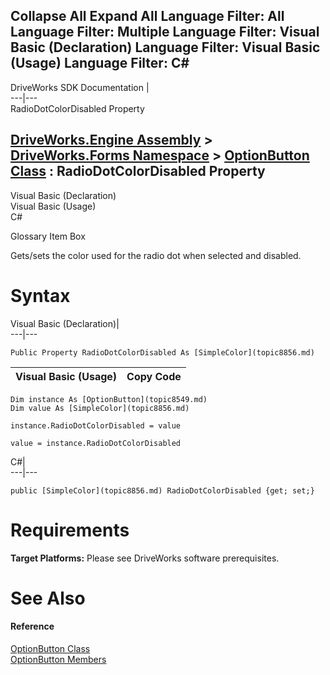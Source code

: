 Collapse All Expand All Language Filter: All  Language Filter: Multiple  Language Filter: Visual Basic (Declaration) Language Filter: Visual Basic (Usage) Language Filter: C#  
---  
DriveWorks SDK Documentation  |   
---|---  
RadioDotColorDisabled Property   
  
[DriveWorks.Engine Assembly](topic2156.md) > [DriveWorks.Forms Namespace](topic7266.md) > [OptionButton Class](topic8549.md) : RadioDotColorDisabled Property  
---  
  
Visual Basic (Declaration)    
Visual Basic (Usage)    
C# 

Glossary Item Box

Gets/sets the color used for the radio dot when selected and disabled. 

# Syntax

Visual Basic (Declaration)|   
---|---  
      
    
    Public Property RadioDotColorDisabled As [SimpleColor](topic8856.md)  
  
Visual Basic (Usage)| Copy Code  
---|---  
      
    
    Dim instance As [OptionButton](topic8549.md)
    Dim value As [SimpleColor](topic8856.md)
     
    instance.RadioDotColorDisabled = value
     
    value = instance.RadioDotColorDisabled  
  
C#|   
---|---  
      
    
    public [SimpleColor](topic8856.md) RadioDotColorDisabled {get; set;}  
  
# Requirements

**Target Platforms:** Please see DriveWorks software prerequisites.

# See Also

#### Reference

[OptionButton Class](topic8549.md)   
[OptionButton Members](topic8550.md)


